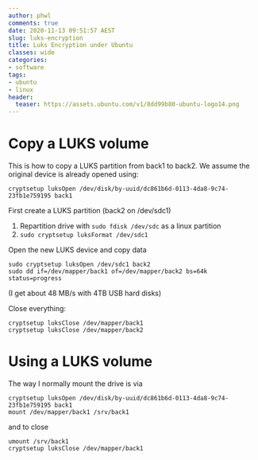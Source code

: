 ```yaml
---
author: phwl
comments: true
date: 2020-11-13 09:51:57 AEST
slug: luks-encryption
title: Luks Encryption under Ubuntu
classes: wide
categories:
- software
tags:
- ubuntu
- linux
header:
  teaser: https://assets.ubuntu.com/v1/8dd99b80-ubuntu-logo14.png
---
```


# Copy a LUKS volume
This is how to copy a LUKS partition from back1 to back2. 
We assume the original device is already opened using:
```
cryptsetup luksOpen /dev/disk/by-uuid/dc861b6d-0113-4da8-9c74-23fb1e759195 back1
```

First create a LUKS partition (back2 on /dev/sdc1)
 1. Repartition drive with ```sudo fdisk /dev/sdc``` as a linux partition
 1. ```sudo cryptsetup luksFormat /dev/sdc1```

Open the new LUKS device and copy data
```
sudo cryptsetup luksOpen /dev/sdc1 back2
sudo dd if=/dev/mapper/back1 of=/dev/mapper/back2 bs=64k status=progress
```
(I get about 48 MB/s with 4TB USB hard disks)

Close everything:

```
cryptsetup luksClose /dev/mapper/back1
cryptsetup luksClose /dev/mapper/back2
```

# Using a LUKS volume
The way I normally mount the drive is via
```
cryptsetup luksOpen /dev/disk/by-uuid/dc861b6d-0113-4da8-9c74-23fb1e759195 back1
mount /dev/mapper/back1 /srv/back1
```

and to close
```
umount /srv/back1
cryptsetup luksClose /dev/mapper/back1
```
